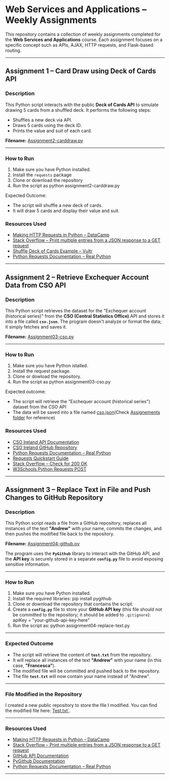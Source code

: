 # Web Services and Applications – Weekly Assignments

This repository contains a collection of weekly assignments completed for the **Web Services and Applications** course. Each assignment focuses on a specific concept such as APIs, AJAX, HTTP requests, and Flask-based routing.

---

## Assignment 1 – Card Draw using Deck of Cards API

### Description
This Python script interacts with the public **Deck of Cards API** to simulate drawing 5 cards from a shuffled deck. It performs the following steps:
- Shuffles a new deck via API.
- Draws 5 cards using the deck ID.
- Prints the value and suit of each card.

**Filename:** [Assignment2-carddraw.py](https://github.com/FrancescaRuberto/WSAA-coursework/blob/main/Assignments/assignment2-carddraw.py)

---

### How to Run

1. Make sure you have Python installed.
2. Install the `requests` package
3. Clone or download the repository
4. Run the script as python assignment2-carddraw.py

Expected Outcome:
- The script will shuffle a new deck of cards. 
- It will draw 5 cards and display their value and suit.

### Resources Used

- [Making HTTP Requests in Python – DataCamp](https://www.datacamp.com/tutorial/making-http-requests-in-python)
- [Stack Overflow – Print multiple entries from a JSON response to a GET request](https://stackoverflow.com/questions/63542770/print-multiple-entries-from-a-json-response-to-e-get-request)
- [Shuffle Deck of Cards Example – Vultr](https://docs.vultr.com/python/examples/shuffle-deck-of-cards)
- [Python Requests Documentation – Real Python](https://realpython.com/python-requests/)

---

## Assignment 2 – Retrieve Exchequer Account Data from CSO API

### Description
This Python script retrieves the dataset for the "Exchequer account (historical series)" from the **CSO (Central Statistics Office)** API and stores it into a file called **`cso.json`**. The program doesn't analyze or format the data; it simply fetches and saves it.

**Filename:** [Assignment03-cso.py](https://github.com/FrancescaRuberto/WSAA-coursework/blob/main/Assignments/assignment03-cso.py)

---

### How to Run

1. Make sure you have Python istalled.
2. Install the request package.
3. Clone or dowload the repository.
4. Run the script as python assignment03-cso.py

Expected outcome: 
- The script will retrieve the "Exchequer account (historical series") dataset from the CSO API
- The data will be saved into a file named [cso.json](https://github.com/FrancescaRuberto/WSAA-coursework/blob/main/Assignments/cso.json)(Check [Assignements folder](https://github.com/FrancescaRuberto/WSAA-coursework/tree/main/Assignments) for reference)

### Resources Used

- [CSO Ireland API Documentation](https://compass.coupa.com/en-us/products/product-documentation/integration-technical-documentation/the-cso-api?utm_source=chatgpt.com)
- [CSO Ireland GitHub Repository](https://github.com/CSOIreland?utm_source=chatgpt.com)
- [Python Requests Documentation – Real Python](https://realpython.com/python-requests/?utm_source=chatgpt.com)
- [Requests Quickstart Guide](https://docs.python-requests.org/en/latest/user/quickstart/?utm_source=chatgpt.com)
- [Stack Overflow – Check for 200 OK](https://stackoverflow.com/questions/54087303/python-requests-how-to-check-for-200-ok)
- [W3Schools Python Requests POST](https://www.w3schools.com/PYTHON/ref_requests_post.asp?)

---

## Assignment 3 – Replace Text in File and Push Changes to GitHub Repository

### Description
This Python script reads a file from a GitHub repository, replaces all instances of the text **"Andrew"** with your name, commits the changes, and then pushes the modified file back to the repository.

**Filename:** [Assignment04-github.py](https://github.com/FrancescaRuberto/WSAA-coursework/blob/main/Assignments/assignment04-github.py)

The program uses the **`PyGithub`** library to interact with the GitHub API, and the **API key** is securely stored in a separate **`config.py`** file to avoid exposing sensitive information.

---

### How to Run

1. Make sure you have Python installed.
2. Install the required libraries:
    pip install pygithub
3. Clone or download the repository that contains the script.
4. Create a **`config.py`** file to store your **GitHub API key** (this file should not be committed to the repository; it should be added to `.gitignore`):
    apiKey = "your-github-api-key-here"
5. Run the script as:
    python assignment04-replace-text.py
    
---

### Expected Outcome

- The script will retrieve the content of **`test.txt`** from the repository.
- It will replace all instances of the text **"Andrew"** with your name (in this case, **"Francesca"**).
- The modified file will be committed and pushed back to the repository.
- The file **`test.txt`** will now contain your name instead of "Andrew".

---

### File Modified in the Repository

I created a new public repository to store the file I modified. You can find the modified file here: [Test.txt`](https://github.com/FrancescaRuberto/Miscellaneous/blob/main/test.txt).

---

### Resources Used

- [Making HTTP Requests in Python – DataCamp](https://www.datacamp.com/tutorial/making-http-requests-in-python)
- [Stack Overflow – Print multiple entries from a JSON response to a GET request](https://stackoverflow.com/questions/63542770/print-multiple-entries-from-a-json-response-to-e-get-request)
- [GitHub API Documentation](https://developer.github.com/v3/)
- [PyGithub Documentation](https://pygithub.readthedocs.io/en/latest/)
- [Python Requests Documentation – Real Python](https://realpython.com/python-requests/)

---

